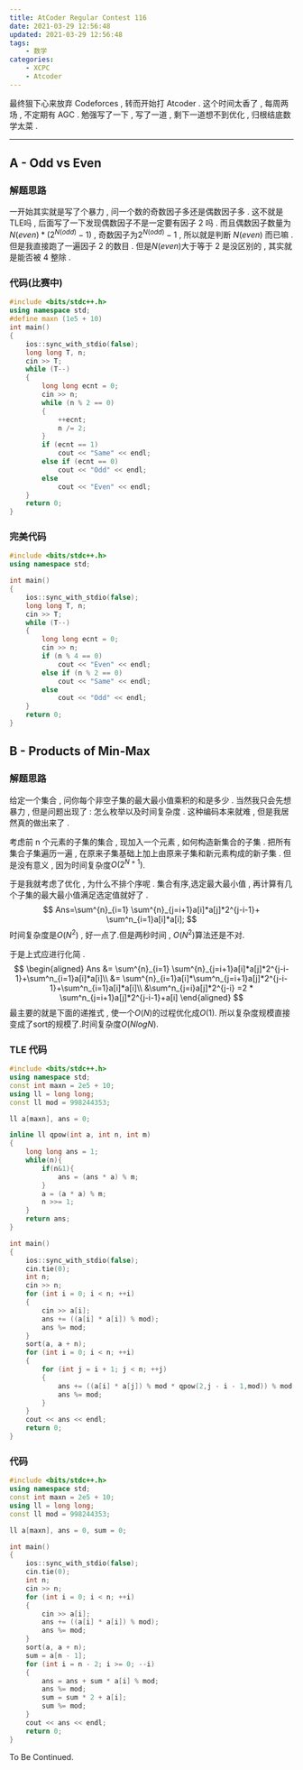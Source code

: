 ```yaml
---
title: AtCoder Regular Contest 116
date: 2021-03-29 12:56:48
updated: 2021-03-29 12:56:48
tags:
	- 数学
categories:
	- XCPC
    - Atcoder
---
```


最终狠下心来放弃 Codeforces , 转而开始打 Atcoder . 这个时间太香了 , 每周两场 , 不定期有 AGC . 勉强写了一下 , 写了一道 , 剩下一道想不到优化 , 归根结底数学太菜 .

<!-- more -->

---

## A - Odd vs Even

### 解题思路

一开始其实就是写了个暴力 , 问一个数的奇数因子多还是偶数因子多 . 这不就是TLE吗 , 后面写了一下发现偶数因子不是一定要有因子 2 吗 . 而且偶数因子数量为$N(even)*(2^{N(odd)}-1)$ , 奇数因子为$2^{N(odd)}-1$ , 所以就是判断 $N(even)$ 而已嘛 . 但是我直接跑了一遍因子 2 的数目 . 但是$N(even)$大于等于 2 是没区别的 , 其实就是能否被 4 整除 .

### 代码(比赛中)

```cpp
#include <bits/stdc++.h>
using namespace std;
#define maxn (1e5 + 10)
int main()
{
    ios::sync_with_stdio(false);
    long long T, n;
    cin >> T;
    while (T--)
    {
        long long ecnt = 0;
        cin >> n;
        while (n % 2 == 0)
        {
            ++ecnt;
            n /= 2;
        }
        if (ecnt == 1)
            cout << "Same" << endl;
        else if (ecnt == 0)
            cout << "Odd" << endl;
        else
            cout << "Even" << endl;
    }
    return 0;
}
```

### 完美代码

```cpp
#include <bits/stdc++.h>
using namespace std;

int main()
{
    ios::sync_with_stdio(false);
    long long T, n;
    cin >> T;
    while (T--)
    {
        long long ecnt = 0;
        cin >> n;
        if (n % 4 == 0)
            cout << "Even" << endl;
        else if (n % 2 == 0)
            cout << "Same" << endl;
        else
            cout << "Odd" << endl;
    }
    return 0;
}
```

## B - Products of Min-Max

### 解题思路

给定一个集合 , 问你每个非空子集的最大最小值乘积的和是多少 . 当然我只会先想暴力 , 但是问题出现了 : 怎么枚举以及时间复杂度 . 这种编码本来就难 , 但是我居然真的做出来了 . 

考虑前 n 个元素的子集的集合 , 现加入一个元素 , 如何构造新集合的子集 . 把所有集合子集遍历一遍 , 在原来子集基础上加上由原来子集和新元素构成的新子集 . 但是没有意义 , 因为时间复杂度$O(2^{N+1})$.

于是我就考虑了优化 , 为什么不排个序呢 . 集合有序,选定最大最小值 , 再计算有几个子集的最大最小值满足选定值就好了 .
$$
Ans=\sum^{n}_{i=1} \sum^{n}_{j=i+1}a[i]*a[j]*2^{j-i-1}+ 
\sum^n_{i=1}a[i]*a[i];
$$
 时间复杂度是$O(N^2)$ , 好一点了.但是两秒时间 , $O(N^2)$算法还是不对.

于是上式应进行化简 . 
$$
\begin{aligned}
Ans &= \sum^{n}_{i=1} \sum^{n}_{j=i+1}a[i]*a[j]*2^{j-i-1}+\sum^n_{i=1}a[i]*a[i]\\
    &= \sum^{n}_{i=1}a[i]*\sum^n_{j=i+1}a[j]*2^{j-i-1}+\sum^n_{i=1}a[i]*a[i]\\
    &\sum^n_{j=i}a[j]*2^{j-i} =2 * \sum^n_{j=i+1}a[j]*2^{j-i-1}+a[i]
\end{aligned}
$$
最主要的就是下面的递推式 , 使一个$O(N)$的过程优化成$O(1)$. 所以复杂度规模直接变成了sort的规模了.时间复杂度$O(NlogN)$.

### TLE 代码

```cpp
#include <bits/stdc++.h>
using namespace std;
const int maxn = 2e5 + 10;
using ll = long long;
const ll mod = 998244353;

ll a[maxn], ans = 0;

inline ll qpow(int a, int n, int m)
{
    long long ans = 1;
    while(n){
        if(n&1){
            ans = (ans * a) % m;
        }
        a = (a * a) % m;
        n >>= 1;
    }
    return ans;
}

int main()
{
    ios::sync_with_stdio(false);
    cin.tie(0);
    int n;
    cin >> n;
    for (int i = 0; i < n; ++i)
    {
        cin >> a[i];
        ans += ((a[i] * a[i]) % mod);
        ans %= mod;
    }
    sort(a, a + n);
    for (int i = 0; i < n; ++i)
    {
        for (int j = i + 1; j < n; ++j)
        {
            ans += ((a[i] * a[j]) % mod * qpow(2,j - i - 1,mod)) % mod;
            ans %= mod;
        }
    }
    cout << ans << endl;
    return 0;
}
```

### 代码

```cpp
#include <bits/stdc++.h>
using namespace std;
const int maxn = 2e5 + 10;
using ll = long long;
const ll mod = 998244353;

ll a[maxn], ans = 0, sum = 0;

int main()
{
    ios::sync_with_stdio(false);
    cin.tie(0);
    int n;
    cin >> n;
    for (int i = 0; i < n; ++i)
    {
        cin >> a[i];
        ans += ((a[i] * a[i]) % mod);
        ans %= mod;
    }
    sort(a, a + n);
    sum = a[n - 1];
    for (int i = n - 2; i >= 0; --i)
    {
        ans = ans + sum * a[i] % mod;
        ans %= mod;
        sum = sum * 2 + a[i];
        sum %= mod;
    }
    cout << ans << endl;
    return 0;
}
```

To Be Continued.

<!-- Q.E.D. -->